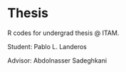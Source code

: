 # Thesis
R  codes for undergrad thesis @ ITAM.    

Student: Pablo L. Landeros   

Advisor: Abdolnasser Sadeghkani
